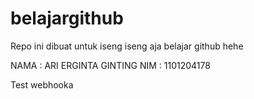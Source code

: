 # belajargithub
Repo ini dibuat untuk iseng iseng aja belajar github hehe

NAMA : ARI ERGINTA GINTING
NIM : 1101204178

Test webhooka